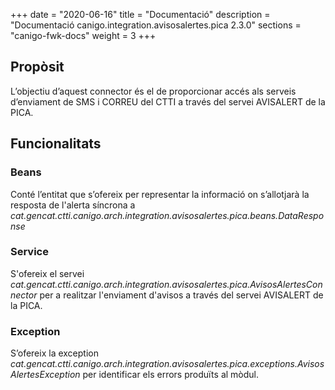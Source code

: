 +++
date        = "2020-06-16"
title       = "Documentació"
description = "Documentació canigo.integration.avisosalertes.pica 2.3.0"
sections    = "canigo-fwk-docs"
weight      = 3
+++

## Propòsit

L’objectiu d’aquest connector és el de proporcionar accés als serveis d’enviament de SMS i CORREU del CTTI a través del servei AVISALERT de la PICA.

## Funcionalitats

### Beans

Conté l’entitat que s’ofereix per representar la informació on s’allotjarà la resposta de l'alerta síncrona a *cat.gencat.ctti.canigo.arch.integration.avisosalertes.pica.beans.DataResponse*

### Service

S'ofereix el servei *cat.gencat.ctti.canigo.arch.integration.avisosalertes.pica.AvisosAlertesConnector* per a realitzar l'enviament d'avisos a través del servei AVISALERT de la PICA.

### Exception

S’ofereix la exception *cat.gencat.ctti.canigo.arch.integration.avisosalertes.pica.exceptions.AvisosAlertesException* per identificar els errors produïts al mòdul.
